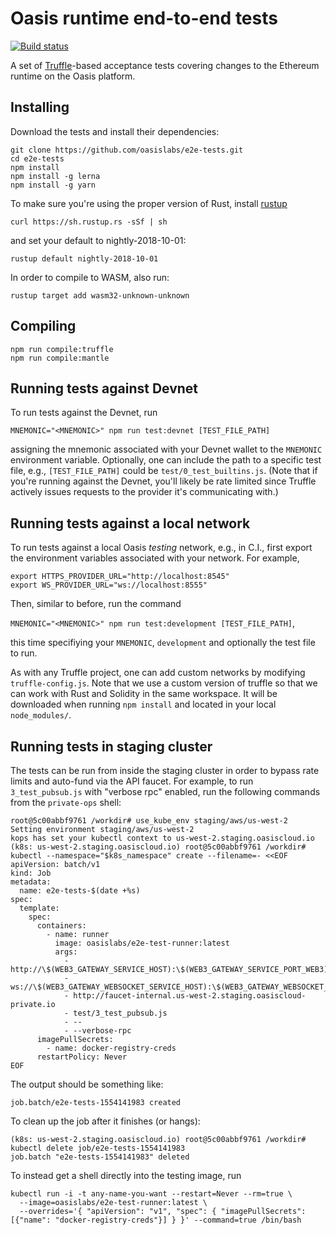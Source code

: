 # Oasis runtime end-to-end tests

[![Build status](https://badge.buildkite.com/58730a2be16848255387f3c8fe708465d09e699794fff0fae4.svg)](https://buildkite.com/oasislabs/e2e-tests)

A set of [Truffle](https://github.com/trufflesuite/truffle)-based acceptance tests covering changes to the Ethereum runtime on the Oasis platform.

## Installing

Download the tests and install their dependencies:

```
git clone https://github.com/oasislabs/e2e-tests.git
cd e2e-tests
npm install
npm install -g lerna
npm install -g yarn
```

To make sure you're using the proper version of Rust, install [rustup](https://rustup.rs/)

`curl https://sh.rustup.rs -sSf | sh`

and set your default to nightly-2018-10-01:

`rustup default nightly-2018-10-01`

In order to compile to WASM, also run:

`rustup target add wasm32-unknown-unknown`

## Compiling

```
npm run compile:truffle
npm run compile:mantle
```

## Running tests against Devnet

To run tests against the Devnet, run

`MNEMONIC="<MNEMONIC>" npm run test:devnet [TEST_FILE_PATH]`

assigning the mnemonic associated with your Devnet wallet to the `MNEMONIC` environment variable. Optionally, one can include the path to a specific test file, e.g., `[TEST_FILE_PATH]` could be `test/0_test_builtins.js`. (Note that if you're running against the Devnet, you'll likely be rate limited since Truffle actively issues requests to the provider it's communicating with.)

## Running tests against a local network

To run tests against a local Oasis *testing* network, e.g., in C.I., first export the environment variables associated with your network. For example,

```
export HTTPS_PROVIDER_URL="http://localhost:8545"
export WS_PROVIDER_URL="ws://localhost:8555"
```

Then, similar to before, run the command

`MNEMONIC="<MNEMONIC>" npm run test:development [TEST_FILE_PATH]`,

this time specifiying your `MNEMONIC`, `development` and optionally the test file to run.

As with any Truffle project, one can add custom networks by modifying `truffle-config.js`. Note that we use a custom version of truffle so that we can work with Rust and Solidity in the same workspace. It will be downloaded when running `npm install` and located in your local `node_modules/`.

## Running tests in staging cluster

The tests can be run from inside the staging cluster in order to bypass rate limits and auto-fund via the API faucet. For example, to run `3_test_pubsub.js` with "verbose rpc" enabled, run the following commands from the `private-ops` shell:

```
root@5c00abbf9761 /workdir# use_kube_env staging/aws/us-west-2
Setting environment staging/aws/us-west-2
kops has set your kubectl context to us-west-2.staging.oasiscloud.io
(k8s: us-west-2.staging.oasiscloud.io) root@5c00abbf9761 /workdir# kubectl --namespace="$k8s_namespace" create --filename=- <<EOF
apiVersion: batch/v1
kind: Job
metadata:
  name: e2e-tests-$(date +%s)
spec:
  template:
    spec:
      containers:
        - name: runner
          image: oasislabs/e2e-test-runner:latest
          args:
            - http://\$(WEB3_GATEWAY_SERVICE_HOST):\$(WEB3_GATEWAY_SERVICE_PORT_WEB3)
            - ws://\$(WEB3_GATEWAY_WEBSOCKET_SERVICE_HOST):\$(WEB3_GATEWAY_WEBSOCKET_SERVICE_PORT_WEB3_WEBSOCKET)
            - http://faucet-internal.us-west-2.staging.oasiscloud-private.io
            - test/3_test_pubsub.js
            - --
            - --verbose-rpc
      imagePullSecrets:
        - name: docker-registry-creds
      restartPolicy: Never
EOF
```

The output should be something like:
```
job.batch/e2e-tests-1554141983 created
```

To clean up the job after it finishes (or hangs):
```
(k8s: us-west-2.staging.oasiscloud.io) root@5c00abbf9761 /workdir# kubectl delete job/e2e-tests-1554141983
job.batch "e2e-tests-1554141983" deleted
```

To instead get a shell directly into the testing image, run
```
kubectl run -i -t any-name-you-want --restart=Never --rm=true \
  --image=oasislabs/e2e-test-runner:latest \
  --overrides='{ "apiVersion": "v1", "spec": { "imagePullSecrets": [{"name": "docker-registry-creds"}] } }' --command=true /bin/bash
```
